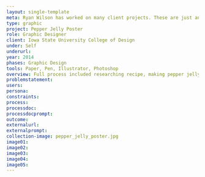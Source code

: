 ```yaml
---
layout: single-template
meta: Ryan Wilson has worked on many client projects. These are just an example of some of the excellent product design work that he could do on your project.
type: graphic
project: Pepper Jelly Poster
role: Graphic Designer
client: Iowa State University College of Design
under: Self
underurl:
year: 2014
phases: Graphic Design
tools: Paper, Pen, Illustrator, Photoshop
overview: Full process included researching recipe, making pepper jelly (recorded from two continuous angles), integrating jar textures, pepper jelly color (sampled), and notated recipe cards into the final design.
problemstatement:
users:
persona:
constraints:
process:
processdoc:
processdocprompt:
outcome:
externalurl:
externalprompt:
collection-image: pepper_jelly_poster.jpg
image01:
image02:
image03:
image04:
image05:
---
```

